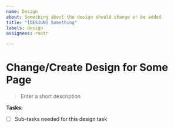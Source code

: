 ```yaml
---
name: Design
about: Something about the design should change or be added
title: "[DESIGN] Something"
labels: design
assignees: rootr

---
```


Change/Create Design for Some Page
===
> Enter a short description

**Tasks:**
- [ ] Sub-tasks needed for this design task

